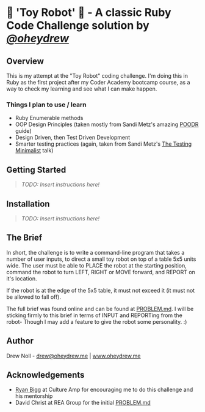  🤖 '**Toy Robot**' 🤖 - A classic Ruby Code Challenge solution by *<a href="http://www.github.com/oheydrew">@oheydrew</a>*
===================

Overview
--------

This is my attempt at the "Toy Robot" coding challenge. I'm doing this in Ruby as the first project after my Coder Academy bootcamp course, as a way to check my learning and see what I can make happen.

### Things I plan to use / learn

- Ruby Enumerable methods
- OOP Design Principles (taken mostly from Sandi Metz's amazing <a href="http://www.poodr.com/">POODR</a> guide)
- Design Driven, then Test Driven Development
- Smarter testing practices (again, taken from Sandi Metz's <a href="http://jnoconor.github.io/images/unit-testing-chart-sandi-metz.png">The Testing Minimalist</a> talk)

Getting Started
---------------

> *TODO: Insert instructions here!*

Installation
------------

> *TODO: Insert instructions here!*

The Brief
---------

In short, the challenge is to write a command-line program that takes a number of user inputs, to direct a small toy robot on top of a table 5x5 units wide. The user must be able to PLACE the robot at the starting position, command the robot to turn LEFT, RIGHT or MOVE forward, and REPORT on it's location. 

If the robot is at the edge of the 5x5 table, it must not exceed it (it must not be allowed to fall off).

The full brief was found online and can be found at <a href="./PROBLEM.md">PROBLEM.md</a>. I will be sticking firmly to this brief in terms of INPUT and REPORTing from the robot- Though I may add a feature to give the robot some personality. :)

Author
------

Drew Noll - <a href="mailto:drew@oheydrew.me">drew@oheydrew.me</a> | <a href="http://www.oheydrew.me">www.oheydrew.me</a>

Acknowledgements
----------------

- <a href="https://github.com/radar">Ryan Bigg</a> at Culture Amp for encouraging me to do this challenge and his mentorship
- David Christ at REA Group for the initial <a href="https://github.com/dctr/rea-robot">PROBLEM.md</a>